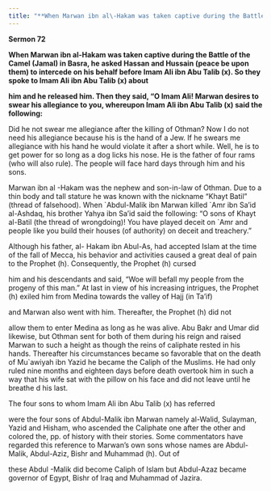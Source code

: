 ```yaml
---
title: "**When Marwan ibn al\-Hakam was taken captive during the Battle of the Camel \(Jamal\) in Basra, he asked Hassan and Hussain \(peace be upon them\) to intercede on his behalf before Imam Ali ibn Abu Talib \(x\)\. So they spoke to Imam Ali ibn Abu Talib \(x\) about**" 
---
```

**Sermon 72**

**When Marwan ibn al\-Hakam was taken captive during the Battle of the Camel \(Jamal\) in Basra, he asked Hassan and Hussain \(peace be upon them\) to intercede on his behalf before Imam Ali ibn Abu Talib \(x\)\. So they spoke to Imam Ali ibn Abu Talib \(x\) about**

**him and he released him\. Then they said, “O Imam Ali\! Marwan desires to swear his allegiance to you, whereupon Imam Ali ibn Abu Talib \(x\) said the following:**

Did he not swear me allegiance after the killing of Othman? Now I do not need his allegiance because his is the hand of a Jew\. If he swears me allegiance with his hand he would violate it after a short while\. Well, he is to get power for so long as a dog licks his nose\. He is the father of four rams \(who will also rule\)\. The people will face hard days through him and his sons\.

Marwan ibn al \-Hakam was the nephew and son\-in\-law of Othman\. Due to a thin body and tall stature he was known with the nickname “Khayt Batil” \(thread of falsehood\)\. When \`Abdul\-Malik ibn Marwan killed \`Amr ibn Sa’id al\-Ashdaq, his brother Yahya ibn Sa’id said the following: “O sons of Khayt al\-Batil \(the thread of wrongdoing\)\! You have played deceit on \`Amr and people like you build their houses \(of authority\) on deceit and treachery\.”

Although his father, al\- Hakam ibn Abul\-As, had accepted Islam at the time of the fall of Mecca, his behavior and activities caused a great deal of pain to the Prophet \(h\)\. Consequently, the Prophet \(h\) cursed

him and his descendants and said, “Woe will befall my people from the progeny of this man\.” At last in view of his increasing intrigues, the Prophet \(h\) exiled him from Medina towards the valley of Hajj \(in Ta’if\)

and Marwan also went with him\. Thereafter, the Prophet \(h\) did not

<a id="page449"></a>allow them to enter Medina as long as he was alive\. Abu Bakr and Umar did likewise, but Othman sent for both of them during his reign and raised Marwan to such a height as though the reins of caliphate rested in his hands\. Thereafter his circumstances became so favorable that on the death of Mu\`awiyah ibn Yazid he became the Caliph of the Muslims\. He had only ruled nine months and eighteen days before death overtook him in such a way that his wife sat with the pillow on his face and did not leave until he breathe d his last\.

The four sons to whom Imam Ali ibn Abu Talib \(x\) has referred

were the four sons of Abdul\-Malik ibn Marwan namely al\-Walid, Sulayman, Yazid and Hisham, who ascended the Caliphate one after the other and colored the, pp\. of history with their stories\. Some commentators have regarded this reference to Marwan’s own sons whose names are Abdul\-Malik, Abdul\-Aziz, Bishr and Muhammad \(h\)\. Out of

these Abdul \-Malik did become Caliph of Islam but Abdul\-Azaz became governor of Egypt, Bishr of Iraq and Muhammad of Jazira\.

